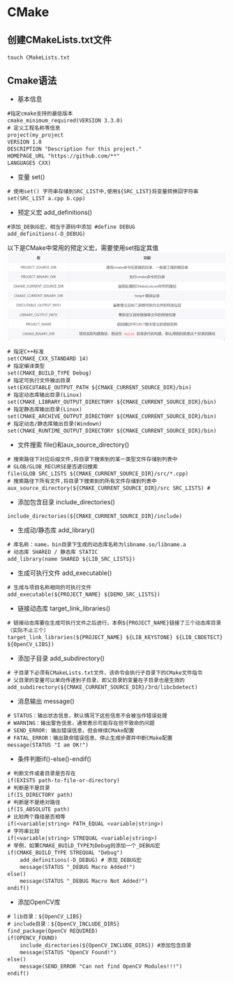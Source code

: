 # CMake
## 创建CMakeLists.txt文件
`touch CMakeLists.txt`
## Cmake语法
* 基本信息
```
#指定cmake支持的最低版本
cmake_minimum_required(VERSION 3.3.0)
# 定义工程名称等信息
project(my_project
VERSION 1.0
DESCRIPTION "Description for this project."
HOMEPAGE_URL "https://github.com/**"
LANGUAGES CXX)
```
* 变量 set()
```
# 使用set() 字符串存储到SRC_LIST中,使用${SRC_LIST}将变量转换回字符串
set(SRC_LIST a.cpp b.cpp)
```
* 预定义宏 add_definitions()
```
#添加_DEBUG宏，相当于源码中添加 #define DEBUG
add_definitions(-D_DEBUG) 
```
以下是CMake中常用的预定义宏，需要使用set指定其值
![预定义宏](pic/CMake/marco.png)
```
# 指定C++标准
set(CMAKE_CXX_STANDARD 14)
# 指定编译类型
set(CMAKE_BUILD_TYPE Debug)
# 指定可执行文件输出目录
set(EXECUTABLE_OUTPUT_PATH ${CMAKE_CURRENT_SOURCE_DIR}/bin)
# 指定动态库输出目录(Linux)
set(CMAKE_LIBRARY_OUTPUT_DIRECTORY ${CMAKE_CURRENT_SOURCE_DIR}/bin) 
# 指定静态库输出目录(Linux)
set(CMAKE_ARCHIVE_OUTPUT_DIRECTORY ${CMAKE_CURRENT_SOURCE_DIR}/bin) 
# 指定动态/静态库输出目录(Windown)
set(CMAKE_RUNTIME_OUTPUT_DIRECTORY ${CMAKE_CURRENT_SOURCE_DIR}/bin) 
```
* 文件搜索 file()和aux_source_directory()
```
# 搜索路径下对应后缀文件,将目录下搜索到的某一类型文件存储到列表中
# GLOB/GLOB_RECURSE是否递归搜索
file(GLOB SRC_LISTS ${CMAKE_CURRENT_SOURCE_DIR}/src/*.cpp) 
# 搜索路径下所有文件,将目录下搜索到的所有文件存储到列表中
aux_source_directory(${CMAKE_CURRENT_SOURCE_DIR}/src SRC_LISTS) #
```
* 添加包含目录 include_directories()
```
include_directories(${CMAKE_CURRENT_SOURCE_DIR}/include)
```
* 生成动/静态库 add_library()
```
# 库名称：name，bin目录下生成的动态库名称为libname.so/libname.a
# 动态库 SHARED / 静态库 STATIC
add_library(name SHARED ${LIB_SRC_LISTS})
```
* 生成可执行文件 add_executable()
```
# 生成与项目名称相同的可执行文件
add_executable(${PROJECT_NAME} ${DEMO_SRC_LISTS})
```
* 链接动态库 target_link_libraries()
```
# 链接动态库要在生成可执行文件之后进行，本例${PROJECT_NAME}链接了三个动态库目录（实际不止三个）
target_link_libraries(${PROJECT_NAME} ${LIB_KEYSTONE} ${LIB_CBDETECT} ${OpenCV_LIBS})
```
* 添加子目录 add_subdirectory()
```
# 子目录下必须有CMakeLists.txt文件，该命令会执行子目录下的CMake文件指令
# 父目录的变量可以单向传递到子目录，即父目录的变量在子目录也是生效的
add_subdirectory(${CMAKE_CURRENT_SOURCE_DIR}/3rd/libcbdetect)
```
* 消息输出 message()
```
# STATUS：输出状态信息，默认情况下这些信息不会被当作错误处理
# WARNING：输出警告信息，通常表示可能存在但不致命的问题
# SEND_ERROR: 输出错误信息，但会继续CMake配置
# FATAL_ERROR：输出致命错误信息，停止生成步骤并中断CMake配置
message(STATUS "I am OK!")
```
* 条件判断if()-else()-endif()
```
# 判断文件或者目录是否存在
if(EXISTS path-to-file-or-directory)
# 判断是不是目录
if(IS_DIRECTORY path)
# 判断是不是绝对路径
if(IS_ABSOLUTE path)
# 比较两个路径是否相等
if(<variable|string> PATH_EQUAL <variable|string>)
# 字符串比较
if(<variable|string> STREQUAL <variable|string>)
# 举例，如果CMAKE_BUILD_TYPE为Debug则添加一个_DEBUG宏
if(CMAKE_BUILD_TYPE STREQUAL "Debug")
    add_definitions(-D_DEBUG) # 添加_DEBUG宏    
    message(STATUS "_DEBUG Macro Added!")
else()
    message(STATUS "_DEBUG Macro Not Added!")
endif()
```
* 添加OpenCV库
```
# lib目录：${OpenCV_LIBS}
# include目录：${OpenCV_INCLUDE_DIRS}
find_package(OpenCV REQUIRED)
if(OPENCV_FOUND)
    include_directories(${OpenCV_INCLUDE_DIRS}) #添加包含目录
    message(STATUS "OpenCV Found!")
else()
    message(SEND_ERROR "Can not find OpenCV Modules!!!")
endif()
``` 
